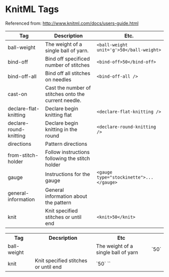 # KnitML Tags

Referenced from: http://www.knitml.com/docs/users-guide.html

| Tag | Description | Etc. |
| --- | ----------- | ---------- | 
| ball-weight | The weight of a single ball of yarn. | `<ball-weight unit='g'>50</ball-weight>` | 
| bind-off | Bind off specificed number of stitches | `<bind-off>50</bind-off>` |
| bind-off-all | Bind off all stitches on needles | `<bind-off-all />` |
| cast-on | Cast the number of stitches onto the current needle. | |
| declare-flat-knitting | Declare begin knitting flat | `<declare-flat-knitting />` |
| declare-round-knitting | Declare begin knitting in the round | `<declare-round-knitting />` |
| directions | Pattern directions | |
| from-stitch-holder | Follow instructions following the stitch holder | |
| gauge | Instructions for the gauge | `<gauge type="stockinette">...</gauge>` |
| general-information | General information about the pattern | |
| knit | Knit specified stitches or until end | `<knit>50</knit>` | `<repeat until="end"><knit /></repeat>` |
<table>
  <tr>
    <th>Tag</th>
    <th>Decsription</th>
    <th>Etc</th>
  </tr>
  <tr>
    <td>ball-weight<td>
    <td>The weight of a single ball of yarn</td>
    <td>`<ball-weight unit='g'>50</ball-weight>`</td>
  </tr>
  <tr>
    <td>knit</td>
    <td>Knit specified stitches or until end</td>
    <td rowspan="2">
      `<knit>50</knit>`
      `<repeat until="end"><knit /></repeat>`
    </td>
  </tr>
</table>
